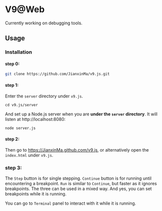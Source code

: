 # V9@Web

Currently working on debugging tools. 

## Usage

### Installation

#### step 0:

```bash
git clone https://github.com/JianxinMa/v9.js.git
```

#### step 1: 

Enter the `server` directory under `v9.js`.
```
cd v9.js/server
```

And set up a Node.js server when you are **under the `server` directory**. It will listen at http://localhost:8080:
```bash
node server.js
```

#### step 2:

Then go to https://JianxinMa.github.com/v9.js, or alternatively open the `index.html` under `v9.js`.

### step 3:

The `Step` button is for single stepping. `Continue` button is for running until encountering a breakpoint. `Run` is similar to `Continue`, but faster as it ignores breakpoints. The three can be used in a mixed way. And yes, you can set breakpoints while it is running.

You can go to `Terminal` panel to interact with it while it is running.

